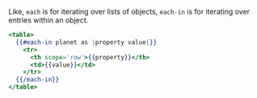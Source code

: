 Like, `each` is for iterating over lists of objects, `each-in` is for iterating over entries within an object.

```hbs
<table>
  {{#each-in planet as |property value|}}
    <tr>
      <th scope='row'>{{property}}</th>
      <td>{{value}}</td>
    </tr>
  {{/each-in}}
</table>
```
